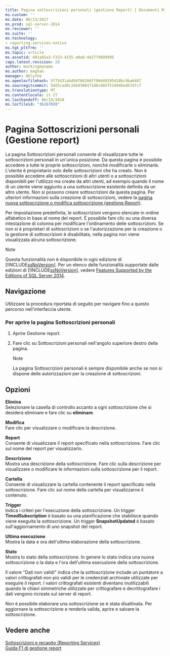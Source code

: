```yaml
---
title: Pagina sottoscrizioni personali (gestione Report) | Documenti Microsoft
ms.custom: ''
ms.date: 06/13/2017
ms.prod: sql-server-2014
ms.reviewer: ''
ms.suite: ''
ms.technology:
- reporting-services-native
ms.tgt_pltfrm: ''
ms.topic: article
ms.assetid: 491a85a3-f323-4155-a0a8-de2779899995
caps.latest.revision: 28
author: markingmyname
ms.author: maghan
manager: mblythe
ms.openlocfilehash: 5f75d31ab49d706200ff90d49295d18bc9ba6487
ms.sourcegitcommit: 5dd5cad0c1bbd308471d6c885f516948ad67dfcf
ms.translationtype: MT
ms.contentlocale: it-IT
ms.lasthandoff: 06/19/2018
ms.locfileid: "36167020"
---
```

# <a name="my-subscriptions-page-report-manager"></a>Pagina Sottoscrizioni personali (Gestione report)
  La pagina Sottoscrizioni personali consente di visualizzare tutte le sottoscrizioni personali in un'unica posizione. Da questa pagina è possibile accedere a tutte le proprie sottoscrizioni, nonché modificarle o eliminarle. L'utente è proprietario solo delle sottoscrizioni che ha creato. Non è possibile accedere alle sottoscrizioni di altri utenti o a sottoscrizioni disponibili per l'utilizzo ma create da altri utenti, ad esempio quando il nome di un utente viene aggiunto a una sottoscrizione esistente definita da un altro utente. Non si possono creare sottoscrizioni da questa pagina. Per ulteriori informazioni sulla creazione di sottoscrizioni, vedere la [pagina nuova sottoscrizione o modifica sottoscrizione &#40;gestione Report&#41;](../../2014/reporting-services/new-subscription-or-edit-subscription-page-report-manager.md).  
  
 Per impostazione predefinita, le sottoscrizioni vengono elencate in ordine alfabetico in base al nome del report. È possibile fare clic su una diversa intestazione di colonna per modificare l'ordinamento delle sottoscrizioni. Se non si è proprietari di sottoscrizioni o se l'autorizzazione per la creazione o la gestione di sottoscrizioni è disabilitata, nella pagina non viene visualizzata alcuna sottoscrizione.  
  
> [!NOTE]  
>  Questa funzionalità non è disponibile in ogni edizione di [!INCLUDE[ssNoVersion](../includes/ssnoversion-md.md)]. Per un elenco delle funzionalità supportate dalle edizioni di [!INCLUDE[ssNoVersion](../includes/ssnoversion-md.md)], vedere [Features Supported by the Editions of SQL Server 2014](../../2014/getting-started/features-supported-by-the-editions-of-sql-server-2014.md).  
  
## <a name="navigation"></a>Navigazione  
 Utilizzare la procedura riportata di seguito per navigare fino a questo percorso nell'interfaccia utente.  
  
### <a name="to-open-the-my-subscriptions-page"></a>Per aprire la pagina Sottoscrizioni personali  
  
1.  Aprire Gestione report.  
  
2.  Fare clic su Sottoscrizioni personali nell'angolo superiore destro della pagina.  
  
    > [!NOTE]  
    >  La pagina Sottoscrizioni personali è sempre disponibile anche se non si dispone delle autorizzazioni per la creazione di sottoscrizioni.  
  
## <a name="options"></a>Opzioni  
 **Elimina**  
 Selezionare la casella di controllo accanto a ogni sottoscrizione che si desidera eliminare e fare clic su **eliminare**.  
  
 **Modifica**  
 Fare clic per visualizzare o modificare la descrizione.  
  
 **Report**  
 Consente di visualizzare il report specificato nella sottoscrizione. Fare clic sul nome del report per visualizzarlo.  
  
 **Descrizione**  
 Mostra una descrizione della sottoscrizione. Fare clic sulla descrizione per visualizzare o modificare le informazioni sulla sottoscrizione per il report.  
  
 **Cartella**  
 Consente di visualizzare la cartella contenente il report specificato nella sottoscrizione. Fare clic sul nome della cartella per visualizzarne il contenuto.  
  
 **Trigger**  
 Indica i criteri per l'esecuzione della sottoscrizione. Un trigger **TimedSubscription** è basato su una pianificazione che stabilisce quando viene eseguita la sottoscrizione. Un trigger **SnapshotUpdated** è basato sull'aggiornamento di uno snapshot del report.  
  
 **Ultima esecuzione**  
 Mostra la data e ora dell'ultima elaborazione della sottoscrizione.  
  
 **Stato**  
 Mostra lo stato della sottoscrizione. In genere lo stato indica una nuova sottoscrizione o la data e l'ora dell'ultima esecuzione della sottoscrizione.  
  
 Il valore "Dati non validi" indica che la sottoscrizione include un puntatore a valori crittografati non più validi per le credenziali archiviate utilizzate per eseguire il report. I valori crittografati esistenti diventano inutilizzabili quando le chiavi simmetriche utilizzate per crittografare e decrittografare i dati vengono ricreate sul server di report.  
  
 Non è possibile elaborare una sottoscrizione se è stata disattivata. Per aggiornare la sottoscrizione e renderla valida, aprire e salvare la sottoscrizione.  
  
## <a name="see-also"></a>Vedere anche  
 [Sottoscrizioni e recapito &#40;Reporting Services&#41;](subscriptions/subscriptions-and-delivery-reporting-services.md)   
 [Guida F1 di gestione report](../../2014/reporting-services/report-manager-f1-help.md)  
  
  